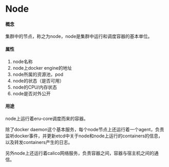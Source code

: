 # Node

#### 概念

集群中的节点，称之为node，node是集群中运行和调度容器的基本单位。

#### 属性

1. node名称
2. node上docker engine的地址
3. node所属的资源池，pod
4. node的状态（是否可用）
5. node的CPU/内存状态
6. node是否对外公开


#### 用途

node上运行着eru-core调度而来的容器。

除了docker daemon这个基本服务，每个node节点上还运行着一个agent，负责监听docker事件，并更新etcd中关于node和node上运行的containers的信息，以及转发containers产生的日志。

另外node上还运行着calico网络服务，负责容器之间，容器与宿主机之间的通信。
